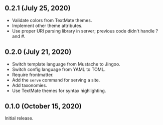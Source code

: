 ## 0.2.1 (July 25, 2020)

- Validate colors from TextMate themes.
- Implement other theme attributes.
- Use proper URI parsing library in server; previous code didn't handle ? and
  #.

## 0.2.0 (July 21, 2020)

- Switch template language from Mustache to Jingoo.
- Switch config language from YAML to TOML.
- Require frontmatter.
- Add the `serve` command for serving a site.
- Add taxonomies.
- Use TextMate themes for syntax highlighting.

## 0.1.0 (October 15, 2020)

Initial release.
